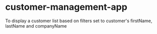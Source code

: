 # customer-management-app
To display a customer list based on filters set to customer's firstName, lastName and companyName
